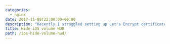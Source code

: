 ```yaml
---
categories:
  - nginx
date: 2017-11-08T22:00:00+00:00
description: "Recently I struggled setting up Let's Encrypt certificate renewal with nginx. It would not authorize due to HTTPS redirection. This is how I fixed it."
title: Hide iOS volume HUD
path: /ios-hide-volume-hud/
---
```

